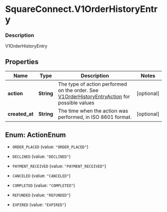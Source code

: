 # SquareConnect.V1OrderHistoryEntry

### Description

V1OrderHistoryEntry

## Properties
Name | Type | Description | Notes
------------ | ------------- | ------------- | -------------
**action** | **String** | The type of action performed on the order. See [V1OrderHistoryEntryAction](#type-v1orderhistoryentryaction) for possible values | [optional] 
**created_at** | **String** | The time when the action was performed, in ISO 8601 format. | [optional] 


<a name="ActionEnum"></a>
## Enum: ActionEnum


* `ORDER_PLACED` (value: `"ORDER_PLACED"`)

* `DECLINED` (value: `"DECLINED"`)

* `PAYMENT_RECEIVED` (value: `"PAYMENT_RECEIVED"`)

* `CANCELED` (value: `"CANCELED"`)

* `COMPLETED` (value: `"COMPLETED"`)

* `REFUNDED` (value: `"REFUNDED"`)

* `EXPIRED` (value: `"EXPIRED"`)




